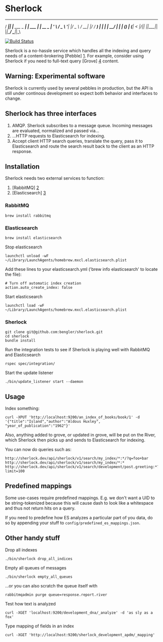 # Sherlock
  ____  _               _            _    
 / ___|| |__   ___ _ __| | ___   ___| | __
 \___ \| '_ \ / _ \ '__| |/ _ \ / __| |/ /
  ___) | | | |  __/ |  | | (_) | (__|   <
 |____/|_| |_|\___|_|  |_|\___/ \___|_|\_\

[![Build Status](https://semaphoreapp.com/api/v1/projects/ef5dcc4d6e420430033d8928194536f7784316e1/28278/badge.png)](https://semaphoreapp.com/projects/1579/branches/28278)

Sherlock is a no-hassle service which handles all the indexing and query needs of a content-brokering [Pebble] [1]. For example, consider using Sherlock if you need to full-text query [Grove] [4] content.

## Warning: Experimental software

Sherlock is currently used by several pebbles in production, but the API is still under continous development so expect both behavior and interfaces to change.

## Sherlock has three interfaces

1. AMQP. Sherlock subscribes to a message queue. Incoming messages are evaluated, normalized and passed via…
2. ...HTTP requests to Elasticsearch for indexing.
3. Accept client HTTP search queries, translate the query, pass it to Elasticsearch and route the search result back to the client as an HTTP response.

## Installation

Sherlock needs two external services to function:

1. [RabbitMQ] [2]
2. [Elasticsearch] [3]

### RabbitMQ

	brew install rabbitmq

### Elasticsearch

	brew install elasticsearch

Stop elasticsearch

	launchctl unload -wF ~/Library/LaunchAgents/homebrew.mxcl.elasticsearch.plist

Add these lines to your elasticsearch.yml ('brew info elasticsearch' to locate the file):

    # Turn off automatic index creation
    action.auto_create_index: false

Start elasticsearch

	launchctl load -wF ~/Library/LaunchAgents/homebrew.mxcl.elasticsearch.plist

### Sherlock

	git clone git@github.com:bengler/sherlock.git
	cd sherlock
	bundle install

Run the integration tests to see if Sherlock is playing well with RabbitMQ and Elasticsearch

	rspec spec/integration/

Start the update listener

	./bin/update_listener start --daemon

## Usage

Index something:

	curl -XPUT 'http://localhost:9200/an_index_of_books/book/1' -d '{"title":"Island","author":"Aldous Huxley", "year_of_publication":"1962"}'

Also, anything added to grove, or updated in grove, will be put on the River, which Sherlock then picks up and sends to Elasticsearch for indexing.

You can now do queries such as:

	http://sherlock.dev/api/sherlock/v1/search/my_index/*:*/?q=foo+bar
	http://sherlock.dev/api/sherlock/v1/search/my_index/*:*
	http://sherlock.dev/api/sherlock/v1/search/development/post.greeting:*?limit=100


## Predefined mappings

Some use-cases require predefined mappings. E.g. we don't want a UID to be string-tokenized because this will cause dash to look like a whitespace and thus not return hits on a query.

If you need to predefine how ES analyzes a particular part of you data, do so by appending your stuff to `config/predefined_es_mappings.json`.


## Other handy stuff

Drop all indexes

	./bin/sherlock drop_all_indices

Empty all queues of messages

	./bin/sherlock empty_all_queues

...or you can also scratch the queue itself with

	rabbitmqadmin purge queue=response.report.river

Test how text is analyzed

	curl -XGET 'localhost:9200/development_dna/_analyze' -d 'as sly as a fox'

Type mapping of fields in an index

	curl -XGET 'http://localhost:9200/sherlock_development_apdm/_mapping'


[1]:	http://pebblestack.org	"Pebblestack"

[2]:	http://rabbitmq.com		"Rabbitmq"

[3]: http://elasticsearch.org	"Elasticsearch"

[4]: https://github.com/bengler/grove	"Grove"
